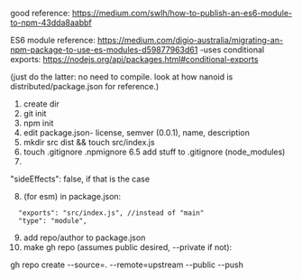 good reference: https://medium.com/swlh/how-to-publish-an-es6-module-to-npm-43dda8aabbf

ES6 module reference: https://medium.com/digio-australia/migrating-an-npm-package-to-use-es-modules-d59877963d61
-uses conditional exports: https://nodejs.org/api/packages.html#conditional-exports

(just do the latter: no need to compile. look at how nanoid is distributed/package.json for reference.)
1. create dir
2. git init
3. npm init
4. edit package.json- license, semver (0.0.1), name, description
5. mkdir src dist && touch src/index.js
6. touch .gitignore .npmignore
6.5 add stuff to .gitignore (node_modules)
7.  

  "sideEffects": false, if that is the case

8. (for esm) in package.json:
```
  "exports": "src/index.js", //instead of "main"
  "type": "module",
```
9. add repo/author to package.json 
10. make gh repo (assumes public desired, --private if not):

gh repo create --source=. --remote=upstream --public --push